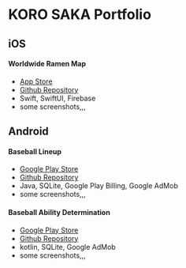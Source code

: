 # KORO SAKA Portfolio
## iOS
#### Worldwide Ramen Map
- [App Store](https://apps.apple.com/ca/app/worldwide-ramen-map/id1551605247)
- [Github Repository](https://github.com/korosaka/Ramen_shop_searching)
- Swift, SwiftUI, Firebase
- some screenshots,,,

## Android
#### Baseball Lineup
- [Google Play Store](https://play.google.com/store/apps/details?id=com.websarva.wings.android.dasenapp)
- [Github Repository](https://github.com/korosaka/baseball_lineup_jp)
- Java, SQLite, Google Play Billing, Google AdMob
- some screenshots,,,
#### Baseball Ability Determination
- [Google Play Store](https://play.google.com/store/apps/details?id=com.websarva.wings.android.abiityofbaseball)
- [Github Repository](https://github.com/korosaka/baseball_ability_app)
- kotlin, SQLite, Google AdMob
- some screenshots,,,
